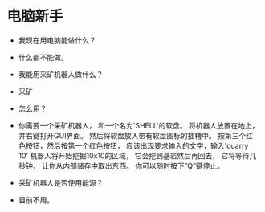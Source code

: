 # 电脑新手

- 我现在用电脑能做什么？
+ 什么都不能做。

- 我能用采矿机器人做什么？
+ 采矿

- 怎么用？
+ 你需要一个采矿机器人，
和一个名为'SHELL'的软盘。 
将机器人放置在地上，
并右键打开GUI界面。 
然后将软盘放入带有软盘图标的插槽中。
按第三个红色按钮，然后按第一个红色按钮，
应该出现要求输入的文字，输入'quarry 10'
机器人将开始挖掘10x10的区域，
它会挖到基岩然后再回去，
它将等待几秒钟，
让你从内部储存中取出东西。
你可以随时按下“Q”键停止。

- 采矿机器人是否使用能源？
+ 目前不用。